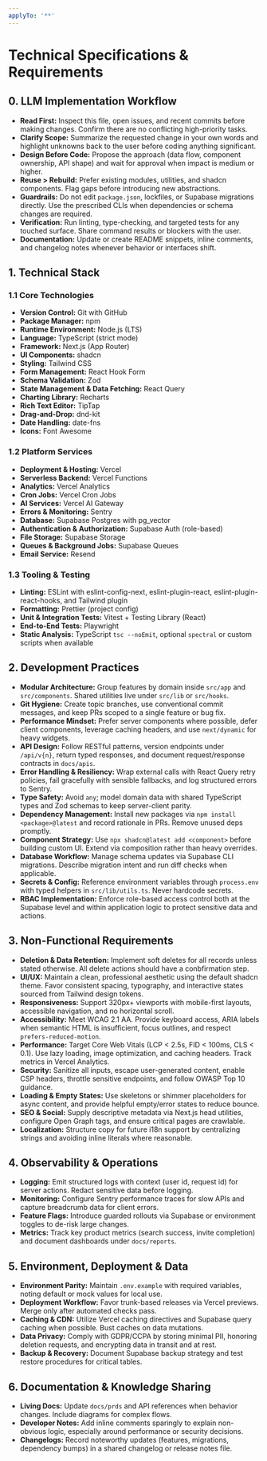 ```yaml
---
applyTo: '**'
---
```


# **Technical Specifications & Requirements**

## **0. LLM Implementation Workflow**

* **Read First:** Inspect this file, open issues, and recent commits before making changes. Confirm there are no conflicting high-priority tasks.
* **Clarify Scope:** Summarize the requested change in your own words and highlight unknowns back to the user before coding anything significant.
* **Design Before Code:** Propose the approach (data flow, component ownership, API shape) and wait for approval when impact is medium or higher.
* **Reuse > Rebuild:** Prefer existing modules, utilities, and shadcn components. Flag gaps before introducing new abstractions.
* **Guardrails:** Do not edit `package.json`, lockfiles, or Supabase migrations directly. Use the prescribed CLIs when dependencies or schema changes are required.
* **Verification:** Run linting, type-checking, and targeted tests for any touched surface. Share command results or blockers with the user.
* **Documentation:** Update or create README snippets, inline comments, and changelog notes whenever behavior or interfaces shift.

## **1. Technical Stack**

### **1.1 Core Technologies**

* **Version Control:** Git with GitHub
* **Package Manager:** npm
* **Runtime Environment:** Node.js (LTS)
* **Language:** TypeScript (strict mode)
* **Framework:** Next.js (App Router)
* **UI Components:** shadcn
* **Styling:** Tailwind CSS
* **Form Management:** React Hook Form
* **Schema Validation:** Zod
* **State Management & Data Fetching:** React Query
* **Charting Library:** Recharts
* **Rich Text Editor:** TipTap
* **Drag-and-Drop:** dnd-kit
* **Date Handling:** date-fns
* **Icons:** Font Awesome

### **1.2 Platform Services**
* **Deployment & Hosting:** Vercel
* **Serverless Backend:** Vercel Functions
* **Analytics:** Vercel Analytics
* **Cron Jobs:** Vercel Cron Jobs
* **AI Services:** Vercel AI Gateway
* **Errors & Monitoring:** Sentry
* **Database:** Supabase Postgres with pg\_vector
* **Authentication & Authorization:** Supabase Auth (role-based)
* **File Storage:** Supabase Storage
* **Queues & Background Jobs:** Supabase Queues
* **Email Service:** Resend

### **1.3 Tooling & Testing**
* **Linting:** ESLint with eslint-config-next, eslint-plugin-react, eslint-plugin-react-hooks, and Tailwind plugin
* **Formatting:** Prettier (project config)
* **Unit & Integration Tests:** Vitest + Testing Library (React)
* **End-to-End Tests:** Playwright
* **Static Analysis:** TypeScript `tsc --noEmit`, optional `spectral` or custom scripts when available

## **2. Development Practices**

* **Modular Architecture:** Group features by domain inside `src/app` and `src/components`. Shared utilities live under `src/lib` or `src/hooks`.
* **Git Hygiene:** Create topic branches, use conventional commit messages, and keep PRs scoped to a single feature or bug fix.
* **Performance Mindset:** Prefer server components where possible, defer client components, leverage caching headers, and use `next/dynamic` for heavy widgets.
* **API Design:** Follow RESTful patterns, version endpoints under `/api/v{n}`, return typed responses, and document request/response contracts in `docs/apis`.
* **Error Handling & Resiliency:** Wrap external calls with React Query retry policies, fail gracefully with sensible fallbacks, and log structured errors to Sentry.
* **Type Safety:** Avoid `any`; model domain data with shared TypeScript types and Zod schemas to keep server-client parity.
* **Dependency Management:** Install new packages via `npm install <package>@latest` and record rationale in PRs. Remove unused deps promptly.
* **Component Strategy:** Use `npx shadcn@latest add <component>` before building custom UI. Extend via composition rather than heavy overrides.
* **Database Workflow:** Manage schema updates via Supabase CLI migrations. Describe migration intent and run diff checks when applicable.
* **Secrets & Config:** Reference environment variables through `process.env` with typed helpers in `src/lib/utils.ts`. Never hardcode secrets.
* **RBAC Implementation:** Enforce role-based access control both at the Supabase level and within application logic to protect sensitive data and actions.

## **3. Non-Functional Requirements**

* **Deletion & Data Retention:** Implement soft deletes for all records unless stated otherwise. All delete actions should have a conbfirmation step.
* **UI/UX:** Maintain a clean, professional aesthetic using the default shadcn theme. Favor consistent spacing, typography, and interactive states sourced from Tailwind design tokens.
* **Responsiveness:** Support 320px+ viewports with mobile-first layouts, accessible navigation, and no horizontal scroll.
* **Accessibility:** Meet WCAG 2.1 AA. Provide keyboard access, ARIA labels when semantic HTML is insufficient, focus outlines, and respect `prefers-reduced-motion`.
* **Performance:** Target Core Web Vitals (LCP < 2.5s, FID < 100ms, CLS < 0.1). Use lazy loading, image optimization, and caching headers. Track metrics in Vercel Analytics.
* **Security:** Sanitize all inputs, escape user-generated content, enable CSP headers, throttle sensitive endpoints, and follow OWASP Top 10 guidance.
* **Loading & Empty States:** Use skeletons or shimmer placeholders for async content, and provide helpful empty/error states to reduce bounce.
* **SEO & Social:** Supply descriptive metadata via Next.js head utilities, configure Open Graph tags, and ensure critical pages are crawlable.
* **Localization:** Structure copy for future i18n support by centralizing strings and avoiding inline literals where reasonable.

## **4. Observability & Operations**

* **Logging:** Emit structured logs with context (user id, request id) for server actions. Redact sensitive data before logging.
* **Monitoring:** Configure Sentry performance traces for slow APIs and capture breadcrumb data for client errors.
* **Feature Flags:** Introduce guarded rollouts via Supabase or environment toggles to de-risk large changes.
* **Metrics:** Track key product metrics (search success, invite completion) and document dashboards under `docs/reports`.

## **5. Environment, Deployment & Data**

* **Environment Parity:** Maintain `.env.example` with required variables, noting default or mock values for local use.
* **Deployment Workflow:** Favor trunk-based releases via Vercel previews. Merge only after automated checks pass.
* **Caching & CDN:** Utilize Vercel caching directives and Supabase query caching when possible. Bust caches on data mutations.
* **Data Privacy:** Comply with GDPR/CCPA by storing minimal PII, honoring deletion requests, and encrypting data in transit and at rest.
* **Backup & Recovery:** Document Supabase backup strategy and test restore procedures for critical tables.

## **6. Documentation & Knowledge Sharing**

* **Living Docs:** Update `docs/prds` and API references when behavior changes. Include diagrams for complex flows.
* **Developer Notes:** Add inline comments sparingly to explain non-obvious logic, especially around performance or security decisions.
* **Changelogs:** Record noteworthy updates (features, migrations, dependency bumps) in a shared changelog or release notes file.
